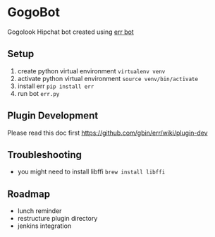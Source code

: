 # GogoBot

Gogolook Hipchat bot created using [err bot](https://github.com/gbin/err)

## Setup
1. create python virtual environment `virtualenv venv`
2. activate python virtual environment `source venv/bin/activate`
3. install err `pip install err`
4. run bot `err.py`


## Plugin Development
Please read this doc first https://github.com/gbin/err/wiki/plugin-dev


## Troubleshooting
- you might need to install libffi `brew install libffi`


## Roadmap
- lunch reminder
- restructure plugin directory
- jenkins integration

